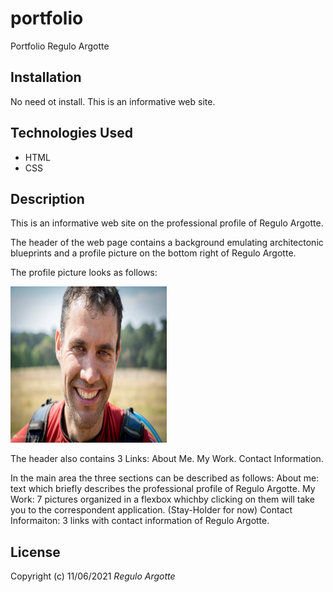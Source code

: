 # portfolio
Portfolio Regulo Argotte
## Installation
No need ot install. This is an informative web site.
## Technologies Used
* HTML
* CSS
## Description
This is an informative web site on the professional profile of Regulo Argotte.


The header of the web page contains a background emulating architectonic blueprints and a profile picture on the bottom right of Regulo Argotte.

The profile picture looks as follows:

<img src= "Main/images/Profile-pic.jpg" width="250" height="250">

The header also contains 3 Links:
About Me.
My Work.
Contact Information.

In the main area the three sections can be described as follows:
About me: text which briefly describes the professional profile of Regulo Argotte.
My Work: 7 pictures organized in a flexbox whichby clicking on them will take you to the correspondent application.
(Stay-Holder for now)
Contact Informaiton: 3 links with contact information of Regulo Argotte.

## License
Copyright (c) 11/06/2021 _Regulo Argotte_

